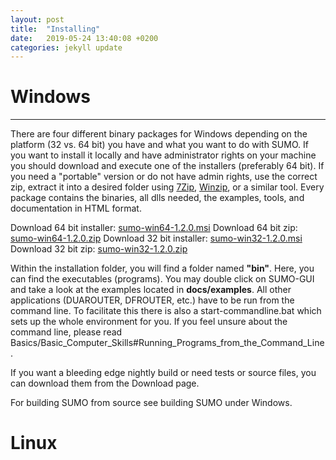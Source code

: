 ```yaml
---
layout: post
title:  "Installing"
date:   2019-05-24 13:40:08 +0200
categories: jekyll update
---
```


# Windows
---
There are four different binary packages for Windows depending on the platform (32 vs. 64 bit) you have and what you want to do with SUMO. If you want to install it locally and have administrator rights on your machine you should download and execute one of the installers (preferably 64 bit). If you need a "portable" version or do not have admin rights, use the correct zip, extract it into a desired folder using [7Zip](http://7-zip.de/), [Winzip](http://www.winzip.de/prod_down.htm), or a similar tool. Every package contains the binaries, all dlls needed, the examples, tools, and documentation in HTML format.

Download 64 bit installer: [sumo-win64-1.2.0.msi](http://prdownloads.sourceforge.net/sumo/sumo-win64-1.2.0.msi?download)
Download 64 bit zip: [sumo-win64-1.2.0.zip](http://prdownloads.sourceforge.net/sumo/sumo-win64-1.2.0.zip?download)
Download 32 bit installer: [sumo-win32-1.2.0.msi](http://prdownloads.sourceforge.net/sumo/sumo-win32-1.2.0.msi?download)
Download 32 bit zip: [sumo-win32-1.2.0.zip](http://prdownloads.sourceforge.net/sumo/sumo-win32-1.2.0.zip?download)

Within the installation folder, you will find a folder named **"bin"**. Here, you can find the executables (programs). You may double click on SUMO-GUI and take a look at the examples located in **docs/examples**. All other applications (DUAROUTER, DFROUTER, etc.) have to be run from the command line. To facilitate this there is also a start-commandline.bat which sets up the whole environment for you. If you feel unsure about the command line, please read Basics/Basic_Computer_Skills#Running_Programs_from_the_Command_Line.

If you want a bleeding edge nightly build or need tests or source files, you can download them from the Download page.

For building SUMO from source see building SUMO under Windows.

# Linux

